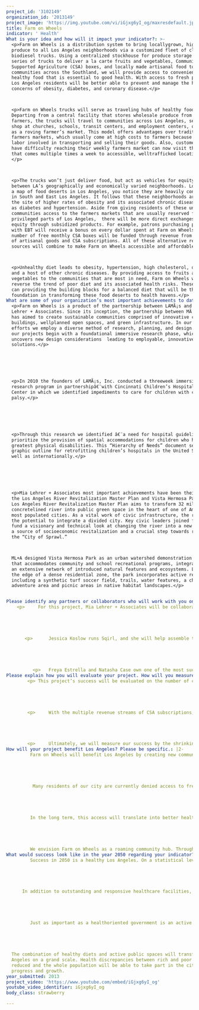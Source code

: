 ```yaml
---
project_id: '3102149'
organization_id: '2013149'
project_image: 'https://img.youtube.com/vi/iGjxg6yI_og/maxresdefault.jpg'
title: Farm on Wheels
indicator: ' Health'
What is your idea and how will it impact your indicator?: >-
  <p>Farm on Wheels is a distribution system to bring locallygrown, high quality
  produce to all Los Angeles neighborhoods via a customized fleet of clean,
  biodiesel trucks. Using a centralized stockhouse for produce storage and a
  series of trucks to deliver a la carte fruits and vegetables, Community
  Supported Agriculture (CSA) boxes, and locally made artisanal food to
  communities across the Southland, we will provide access to convenient,
  healthy food that is essential to good health. With access to fresh produce,
  Los Angeles residents will be better able to prevent and manage the health
  concerns of obesity, diabetes, and coronary disease.</p>



  <p>Farm on Wheels trucks will serve as traveling hubs of healthy food.
  Departing from a central facility that stores wholesale produce from local
  farmers, the trucks will travel to communities across Los Angeles, setting up
  shop at churches, schools, transit centers, and employment centers, operating
  as a roving farmer’s market. This model offers advantages over traditional
  farmers markets, which usually come at high costs to farmers because of the
  labor involved in transporting and selling their goods. Also, customers that
  have difficulty reaching their weekly farmers market can now visit the truck
  that comes multiple times a week to accessible, welltrafficked locations. 
  </p>



  <p>The trucks won’t just deliver food, but act as vehicles for equity exchange
  between LA’s geographically and economically varied neighborhoods. Looking at
  a map of food deserts in Los Angeles, you notice they are heavily concentrated
  in South and East Los Angeles. It follows that these neighborhoods are also
  the site of higher rates of obesity and its associated chronic diseases such
  as diabetes and hypertension. Aside from giving residents of these underserved
  communities access to the farmers markets that are usually reserved for more
  privileged parts of Los Angeles,  there will be more direct exchanges of
  equity through subsidized products. For example, patrons purchasing produce
  with EBT will receive a bonus on every dollar spent at Farm on Wheels. Also, a
  number of free monthly CSA boxes will be funded through revenue from the sale
  of artisanal goods and CSA subscriptions. All of these alternative revenue
  sources will combine to make Farm on Wheels accessible and affordable.</p>



  <p>Unhealthy diet leads to obesity, hypertension, high cholesterol, diabetes,
  and a host of other chronic diseases. By providing access to fruits and
  vegetables to the communities that are most in need, Farm on Wheels will help
  reverse the trend of poor diet and its associated health risks. These trucks
  can providing the building blocks for a balanced diet that will be the
  foundation in transforming these food deserts to health havens.</p>
What are some of your organization’s most important achievements to date?: >+
  <p>Farm on Wheels is a product of the partnership between LAMÃ¡s and Mia
  Lehrer + Associates. Since its inception, the partnership between MÃ¡s and MLA
  has aimed to create sustainable communities comprised of innovative civic
  buildings, wellplanned open spaces, and green infrastructure. In our combined
  efforts we employ a diverse method of research, planning, and design. All of
  our projects begin with a foundational immersive research phase, which
  uncovers new design considerations  leading to employable, innovative
  solutions.</p>






  <p>In 2010 the founders of LAMÃ¡s, Inc. conducted a threeweek immersive
  research program in partnershipâ€¨with Cincinnati Children’s Hospital Medical
  Center in which we identified impediments to care for children with cerebral
  palsy.</p>






  <p>Through this research we identified â€¨a need for hospital guidelines that
  prioritize the provision of spatial accommodations for children who had the
  greatest physical disabilities. This “Hierarchy of Needs” document served as a
  graphic outline for retrofitting children’s hospitals in the United States as
  well as internationally.</p>






  <p>Mia Lehrer + Associates most important achievements have been their work on
  the Los Angeles River Revitalization Master Plan and Vista Hermosa Park. The
  Los Angeles River Revitalization Master Plan aims to transform 32 miles of
  concretelined river into public green space in the heart of one of America’s
  most populated cities. As a vital work of civic infrastructure, the river has
  the potential to integrate a divided city. Key civic leaders joined forces to
  fund a visionary and technical look at changing the river into a new amenity,
  a source of socioeconomic revitalization and a crucial step towards regreening
  the “City of Sprawl.”



  ML+A designed Vista Hermosa Park as an urban watershed demonstration project
  that accommodates community and school recreational programs, integrated with
  an extensive network of introduced natural features and ecosystems. Located at
  the edge of a dense residential zone, the park incorporates active recreation
  including a synthetic turf soccer field, trails, water features, a children’s
  adventure area and picnic areas in native habitat landscapes.</p>


Please identify any partners or collaborators who will work with you on this project.: |2-
    <p>     For this project, Mia Lehrer + Associates will be collaborating with Sqirl, and Coolhaus to create an extensive food network that will help supply the best produce and goods for Los Angeles. While we will be handling the design and build of the truck itself, these partners will ensure it stays well stocked.</p>





       <p>      Jessica Koslow runs Sqirl, and she will help assemble the network of farmers and other food providers to get the best prices for a comprehensive produce stock.</p>





          <p>   Freya Estrella and Natasha Case own one of the most successful food truck franchises with Coolhaus. They will contribute to Farm on Wheels’ business plan, as well as providing seasonal flavors of their Coolhaus sandwiches.</p>
Please explain how you will evaluate your project. How will you measure success?: |2-
        <p> This project’s success will be evaluated on the number of customers reached and communities served. Farm on Wheels’ effectiveness is reliant on the trucks being stable food centers in the communities they serve. It is essential for neighborhood residents to be able to rely on Farm on Wheels as a steady source of affordable produce. So, aside from the typical economic measurements of financial sustainability, we will look at metrics such as number of farmer collaborators, high income vs. low income customers, and value above replacement of similarly priced food. By looking at these more informative statistics, we will be able to better serve the communities we engage with.</p>





        <p>     With the multiple revenue streams of CSA subscriptions, a la carte sales, and catering, Farm on Wheels will have diversified funds to support our mission of providing access to healthy food. The subscriptions themselves will provide a steady, predictable income stream that will allow us to thoughtfully expand to more trucks and more neighborhoods. As we add more trucks and more communities gain access, we will able to better tailor our goods to each individual neighborhood. These types of decisions and details will be informed by the previously mentioned statistics, as well as community surveys outreach.</p>





        <p>     Ultimately, we will measure our success by the shrinking area of food deserts. It is the ultimate goal of Farm on Wheels to ensure all Angelenos have access to healthy, affordable food, and over time we hope to see the dissipation of all food deserts.</p>
How will your project benefit Los Angeles? Please be specific.: |2-
         Farm on Wheels will benefit Los Angeles by creating new community hubs that provide Angelenos access to healthy, affordable food. Like farmers markets, each truck will serve as a place for people to have a more handson experience with food shopping.  





          Many residents of our city are currently denied access to fresh produce despite living near some of the most productive and diverse farmlands in the world. A lack of capital, resources, and mobility have combined to create large areas of Los Angeles with few grocery stores and an excess of fast food chains. Farm on Wheels will provide healthy alternatives to the processed foods that dominate lowincome areas and give more frequent access to farm fresh produce to those who can’t make it to their weekly farmers market.





         In the long term, this access will translate into better health outcomes for customers. Steady sources of fruits and vegetables will supplement diets dominated by unhealthy, processed foods. Substituting in these healthy alternatives will help in the fight against obesity, diabetes, and heart disease.





         We envision Farm on Wheels as a roaming community hub. Through affiliations with community gardens and local farmers, we will facilitate produce exchanges and the sale of low cost goods to encourage community agriculture. Another community benefit will be educational programming that teaches kids the benefits of healthy eating and localized agriculture. All of this activity at the cart will strengthen community bonds and provide new ways for people to connect with food. 
What would success look like in the year 2050 regarding your indicator?: >2-
         Success in 2050 is a healthy Los Angeles. On a statistical level this means lower rates of diabetes, childhood obesity, asthma, and poor cardiac health, but more tangibly, a healthy Los Angeles would offer all its residents an integrated health system that takes into account all factors that influence health. This vision for a holistic health system includes the expansion of health clinics that offer affordable care to prevent minor issues from becoming severe health problems and providing the resources to manage and remediate chronic conditions.





      In addition to outstanding and responsive healthcare facilities, the city of LA will provide infrastructure that encourages healthy lifestyles. The construction of subways, trains, bike lanes and other transit options has begun to transition the city from its carcentric ways and will contribute to a less polluted environment. Similarly, an increased focus on public green space will ensure children form healthy habits of regular exercise and an active lifestyle. It is essential for the city to provide the infrastructure to promote population health.





         Just as important as a healthoriented government is an active and motivated citizenry. The year 2050 in Los Angeles will have a completely transformed food landscape.  Localized food sources in the form of large community gardens will empower citizens to grow their own food and free them from a fluctuating food market. Also, community agriculture will encourage a healthy diet centered on fruits and vegetables, as opposed to the current prevalence of processed foods.





  The combination of healthy diets and active public spaces will transform Los
  Angeles on a grand scale. Health discrepancies between rich and poor will be
  reduced and the whole population will be able to take part in the city’s
  progress and growth. 
year_submitted: 2013
project_video: 'https://www.youtube.com/embed/iGjxg6yI_og'
youtube_video_identifier: iGjxg6yI_og
body_class: strawberry

---
```

